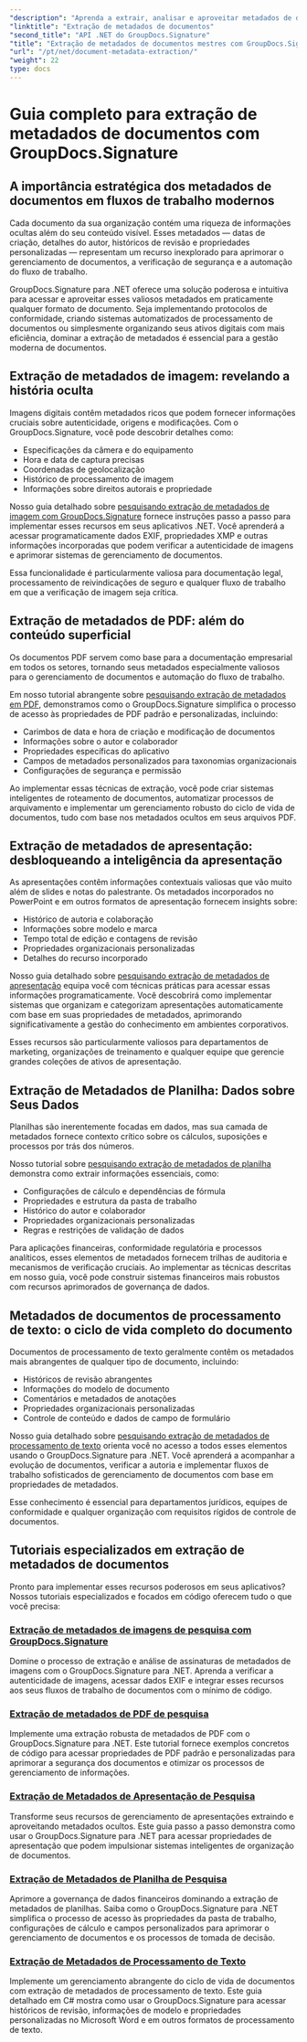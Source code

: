 ```yaml
---
"description": "Aprenda a extrair, analisar e aproveitar metadados de documentos em vários formatos de arquivo com o GroupDocs.Signature para .NET. Aumente a segurança, simplifique os fluxos de trabalho e obtenha insights valiosos sobre documentos."
"linktitle": "Extração de metadados de documentos"
"second_title": "API .NET do GroupDocs.Signature"
"title": "Extração de metadados de documentos mestres com GroupDocs.Signature para .NET"
"url": "/pt/net/document-metadata-extraction/"
"weight": 22
type: docs
---
```

# Guia completo para extração de metadados de documentos com GroupDocs.Signature

## A importância estratégica dos metadados de documentos em fluxos de trabalho modernos

Cada documento da sua organização contém uma riqueza de informações ocultas além do seu conteúdo visível. Esses metadados — datas de criação, detalhes do autor, históricos de revisão e propriedades personalizadas — representam um recurso inexplorado para aprimorar o gerenciamento de documentos, a verificação de segurança e a automação do fluxo de trabalho.

GroupDocs.Signature para .NET oferece uma solução poderosa e intuitiva para acessar e aproveitar esses valiosos metadados em praticamente qualquer formato de documento. Seja implementando protocolos de conformidade, criando sistemas automatizados de processamento de documentos ou simplesmente organizando seus ativos digitais com mais eficiência, dominar a extração de metadados é essencial para a gestão moderna de documentos.

## Extração de metadados de imagem: revelando a história oculta

Imagens digitais contêm metadados ricos que podem fornecer informações cruciais sobre autenticidade, origens e modificações. Com o GroupDocs.Signature, você pode descobrir detalhes como:

- Especificações da câmera e do equipamento
- Hora e data de captura precisas
- Coordenadas de geolocalização
- Histórico de processamento de imagem
- Informações sobre direitos autorais e propriedade

Nosso guia detalhado sobre [pesquisando extração de metadados de imagem com GroupDocs.Signature](./search-image-metadata-extraction/) fornece instruções passo a passo para implementar esses recursos em seus aplicativos .NET. Você aprenderá a acessar programaticamente dados EXIF, propriedades XMP e outras informações incorporadas que podem verificar a autenticidade de imagens e aprimorar sistemas de gerenciamento de documentos.

Essa funcionalidade é particularmente valiosa para documentação legal, processamento de reivindicações de seguro e qualquer fluxo de trabalho em que a verificação de imagem seja crítica.

## Extração de metadados de PDF: além do conteúdo superficial

Os documentos PDF servem como base para a documentação empresarial em todos os setores, tornando seus metadados especialmente valiosos para o gerenciamento de documentos e automação do fluxo de trabalho.

Em nosso tutorial abrangente sobre [pesquisando extração de metadados em PDF](./search-pdf-metadata-extraction/), demonstramos como o GroupDocs.Signature simplifica o processo de acesso às propriedades de PDF padrão e personalizadas, incluindo:

- Carimbos de data e hora de criação e modificação de documentos
- Informações sobre o autor e colaborador
- Propriedades específicas do aplicativo
- Campos de metadados personalizados para taxonomias organizacionais
- Configurações de segurança e permissão

Ao implementar essas técnicas de extração, você pode criar sistemas inteligentes de roteamento de documentos, automatizar processos de arquivamento e implementar um gerenciamento robusto do ciclo de vida de documentos, tudo com base nos metadados ocultos em seus arquivos PDF.

## Extração de metadados de apresentação: desbloqueando a inteligência da apresentação

As apresentações contêm informações contextuais valiosas que vão muito além de slides e notas do palestrante. Os metadados incorporados no PowerPoint e em outros formatos de apresentação fornecem insights sobre:

- Histórico de autoria e colaboração
- Informações sobre modelo e marca
- Tempo total de edição e contagens de revisão
- Propriedades organizacionais personalizadas
- Detalhes do recurso incorporado

Nosso guia detalhado sobre [pesquisando extração de metadados de apresentação](./search-presentation-metadata-extraction/) equipa você com técnicas práticas para acessar essas informações programaticamente. Você descobrirá como implementar sistemas que organizam e categorizam apresentações automaticamente com base em suas propriedades de metadados, aprimorando significativamente a gestão do conhecimento em ambientes corporativos.

Esses recursos são particularmente valiosos para departamentos de marketing, organizações de treinamento e qualquer equipe que gerencie grandes coleções de ativos de apresentação.

## Extração de Metadados de Planilha: Dados sobre Seus Dados

Planilhas são inerentemente focadas em dados, mas sua camada de metadados fornece contexto crítico sobre os cálculos, suposições e processos por trás dos números.

Nosso tutorial sobre [pesquisando extração de metadados de planilha](./search-spreadsheet-metadata-extraction/) demonstra como extrair informações essenciais, como:

- Configurações de cálculo e dependências de fórmula
- Propriedades e estrutura da pasta de trabalho
- Histórico do autor e colaborador
- Propriedades organizacionais personalizadas
- Regras e restrições de validação de dados

Para aplicações financeiras, conformidade regulatória e processos analíticos, esses elementos de metadados fornecem trilhas de auditoria e mecanismos de verificação cruciais. Ao implementar as técnicas descritas em nosso guia, você pode construir sistemas financeiros mais robustos com recursos aprimorados de governança de dados.

## Metadados de documentos de processamento de texto: o ciclo de vida completo do documento

Documentos de processamento de texto geralmente contêm os metadados mais abrangentes de qualquer tipo de documento, incluindo:

- Históricos de revisão abrangentes
- Informações do modelo de documento
- Comentários e metadados de anotações
- Propriedades organizacionais personalizadas
- Controle de conteúdo e dados de campo de formulário

Nosso guia detalhado sobre [pesquisando extração de metadados de processamento de texto](./search-word-processing-metadata-extraction/) orienta você no acesso a todos esses elementos usando o GroupDocs.Signature para .NET. Você aprenderá a acompanhar a evolução de documentos, verificar a autoria e implementar fluxos de trabalho sofisticados de gerenciamento de documentos com base em propriedades de metadados.

Esse conhecimento é essencial para departamentos jurídicos, equipes de conformidade e qualquer organização com requisitos rígidos de controle de documentos.

## Tutoriais especializados em extração de metadados de documentos

Pronto para implementar esses recursos poderosos em seus aplicativos? Nossos tutoriais especializados e focados em código oferecem tudo o que você precisa:

### [Extração de metadados de imagens de pesquisa com GroupDocs.Signature](./search-image-metadata-extraction/)
Domine o processo de extração e análise de assinaturas de metadados de imagens com o GroupDocs.Signature para .NET. Aprenda a verificar a autenticidade de imagens, acessar dados EXIF e integrar esses recursos aos seus fluxos de trabalho de documentos com o mínimo de código.

### [Extração de metadados de PDF de pesquisa](./search-pdf-metadata-extraction/)
Implemente uma extração robusta de metadados de PDF com o GroupDocs.Signature para .NET. Este tutorial fornece exemplos concretos de código para acessar propriedades de PDF padrão e personalizadas para aprimorar a segurança dos documentos e otimizar os processos de gerenciamento de informações.

### [Extração de Metadados de Apresentação de Pesquisa](./search-presentation-metadata-extraction/)
Transforme seus recursos de gerenciamento de apresentações extraindo e aproveitando metadados ocultos. Este guia passo a passo demonstra como usar o GroupDocs.Signature para .NET para acessar propriedades de apresentação que podem impulsionar sistemas inteligentes de organização de documentos.

### [Extração de Metadados de Planilha de Pesquisa](./search-spreadsheet-metadata-extraction/)
Aprimore a governança de dados financeiros dominando a extração de metadados de planilhas. Saiba como o GroupDocs.Signature para .NET simplifica o processo de acesso às propriedades da pasta de trabalho, configurações de cálculo e campos personalizados para aprimorar o gerenciamento de documentos e os processos de tomada de decisão.

### [Extração de Metadados de Processamento de Texto](./search-word-processing-metadata-extraction/)
Implemente um gerenciamento abrangente do ciclo de vida de documentos com extração de metadados de processamento de texto. Este guia detalhado em C# mostra como usar o GroupDocs.Signature para acessar históricos de revisão, informações de modelo e propriedades personalizadas no Microsoft Word e em outros formatos de processamento de texto.